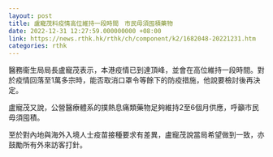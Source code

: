 ```yaml
---
layout: post
title: 盧寵茂料疫情高位維持一段時間　市民毋須囤積藥物
date: 2022-12-31 12:27:59.000000000 +08:00
link: https://news.rthk.hk/rthk/ch/component/k2/1682048-20221231.htm
categories: rthk
---
```


醫務衞生局局長盧寵茂表示，本港疫情已到達頂峰，並會在高位維持一段時間。對於疫情回落至1萬多宗時，能否取消口罩令等餘下的防疫措施，他說要檢討後再決定。

盧寵茂又說，公營醫療體系的撲熱息痛類藥物足夠維持2至6個月供應，呼籲市民毋須囤積。

至於對內地與海外入境人士疫苗接種要求有差異，盧寵茂說當局希望做到一致，亦鼓勵所有外來訪客打針。
